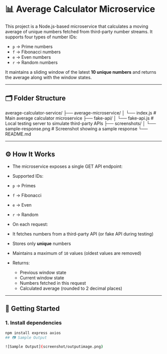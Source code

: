 # 📊 Average Calculator Microservice

This project is a Node.js-based microservice that calculates a moving average of unique numbers fetched from third-party number streams. It supports four types of number IDs:

- `p` → Prime numbers
- `f` → Fibonacci numbers
- `e` → Even numbers
- `r` → Random numbers

It maintains a sliding window of the latest **10 unique numbers** and returns the average along with the window states.

---

## 🗂 Folder Structure

average-calculator-service/
├── average-microservice/
│ └── index.js # Main average calculator microservice
├── fake-api/
│ └── fake-api.js # Local testing server to simulate third-party APIs
├── screenshots/
│ └── sample-response.png # Screenshot showing a sample response
└── README.md

---

## ⚙️ How It Works

- The microservice exposes a single GET API endpoint:


- Supported IDs:  
- `p` → Primes  
- `f` → Fibonacci  
- `e` → Even  
- `r` → Random

- On each request:
- It fetches numbers from a third-party API (or fake API during testing)
- Stores only **unique** numbers
- Maintains a maximum of `10` values (oldest values are removed)
- Returns:
  - Previous window state
  - Current window state
  - Numbers fetched in this request
  - Calculated average (rounded to 2 decimal places)

---

## 🚀 Getting Started

### 1. Install dependencies

```bash
npm install express axios
## 📷 Sample Output

![Sample Output](screenshot/outputimage.png)

